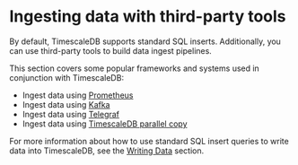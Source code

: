 # Ingesting data with third-party tools
By default, TimescaleDB supports standard SQL inserts. Additionally, you can use
third-party tools to build data ingest pipelines.

This section covers some popular frameworks and systems used in conjunction with
TimescaleDB:

* Ingest data using [Prometheus][ingest-prometheus]
* Ingest data using [Kafka][ingest-kafka]
* Ingest data using [Telegraf][ingest-telegraf]
* Ingest data using [TimescaleDB parallel copy][ingest-parallel]

For more information about how to use standard SQL insert queries to write data
into TimescaleDB, see the [Writing Data][writing-data] section.

[writing-data]: /how-to-guides/write-data/
[ingest-prometheus]: /how-to-guides/ingest-data/ingest-prometheus/
[ingest-kafka]: /how-to-guides/ingest-data/ingest-kafka/
[ingest-telegraf]: /how-to-guides/ingest-data/ingest-telegraf/
[ingest-parallel]: /how-to-guides/ingest-data/ingest-parallel-copy/
